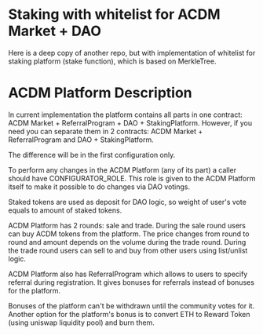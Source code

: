 # Staking with whitelist for ACDM Market + DAO

Here is a deep copy of another repo, but with implementation of whitelist for staking platform (stake function), which is based on MerkleTree.

# ACDM Platform Description

In current implementation the platform contains all parts in one contract: ACDM Market + ReferralProgram + DAO + StakingPlatform.
However, if you need you can separate them in 2 contracts: ACDM Market + ReferralProgram and DAO + StakingPlatform.

The difference will be in the first configuration only.

To perform any changes in the ACDM Platform (any of its part) a caller should have CONFIGURATOR_ROLE.
This role is given to the ACDM Platform itself to make it possible to do changes via DAO votings.

Staked tokens are used as deposit for DAO logic, so weight of user's vote equals to amount of staked tokens.

ACDM Platform has 2 rounds: sale and trade.
During the sale round users can buy ACDM tokens from the platform. The price changes from round to round and amount depends on the volume during the trade round.
During the trade round users can sell to and buy from other users using list/unlist logic.

ACDM Platform also has ReferralProgram which allows to users to specify referral during registration.
It gives bonuses for referrals instead of bonuses for the platform.

Bonuses of the platform can't be withdrawn until the community votes for it.
Another option for the platform's bonus is to convert ETH to Reward Token (using uniswap liquidity pool) and burn them. 
